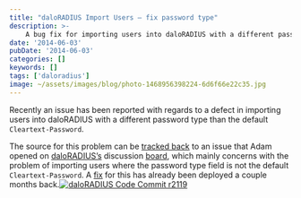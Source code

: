 ```yaml
---
title: "daloRADIUS Import Users – fix password type"
description: >-
    A bug fix for importing users into daloRADIUS with a different password type than the default Cleartext-Password
date: '2014-06-03'
pubDate: '2014-06-03'
categories: []
keywords: []
tags: ['daloradius']
image: ~/assets/images/blog/photo-1468956398224-6d6f66e22c35.jpg
---
```


Recently an issue has been reported with regards to a defect in importing users into daloRADIUS with a different password type than the default `Cleartext-Password`.

The source for this problem can be [tracked back](https://sourceforge.net/p/daloradius/discussion/684102/)  to an issue that Adam opened on  [daloRADIUS’s](http://daloradius.com/)  discussion [board](https://sourceforge.net/p/daloradius/discussion/), which mainly concerns with the problem of importing users where the password type field is not the default `Cleartext-Password`. A [fix](http://sourceforge.net/p/daloradius/code/2119/)  for this has already been deployed a couple months back.[![daloRADIUS   Code   Commit  r2119](https://web.archive.org/web/20140625161313im_/http://enginx.com/wp-content/uploads/2014/05/daloRADIUS-Code-Commit-r2119-.png)](http://enginx.com/wp-content/uploads/2014/05/daloRADIUS-Code-Commit-r2119-.png)